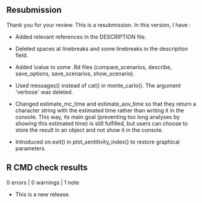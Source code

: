 ## Resubmission
Thank you for your review.
This is a resubmission. In this version, I have :

* Added relevant references in the DESCRIPTION file.

* Deleted spaces at linebreaks and some linebreaks in the description field.

* Added \value to some .Rd files (compare_scenarios, describe, save_options, save_scenarios, show_scenario).

* Used messages() instead of cat() in monte_carlo(). The argument 'verbose' was deleted.

* Changed estimate_mc_time and estimate_aov_time so that they return a character string with the estimated time rather than writing it in the console. This way, its main goal (preventing too long analyses by showing this estimated time) is still fulfilled, but users can choose to store the result in an object and not show it in the console.

* Introduced on.exit() in plot_sentitivity_index() to restore graphical parameters.


## R CMD check results

0 errors | 0 warnings | 1 note

* This is a new release.
